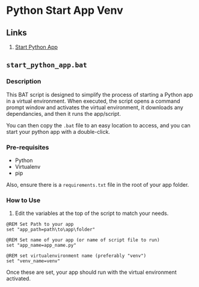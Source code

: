 # Python Start App Venv

## **Links**

1. [Start Python App](#start_python_appbat)

## `start_python_app.bat`

### **Description**

This BAT script is designed to simplify the process of starting a Python app in a virtual environment. When executed, the script opens a command prompt window and activates the virtual environment, it downloads any dependancies, and then it runs the app/script.

You can then copy the `.bat` file to an easy location to access, and you can start your python app with a double-click.

### Pre-requisites

- Python
- Virtualenv
- pip

Also, ensure there is a `requirements.txt` file in the root of your app folder.

### **How to Use**

1. Edit the variables at the top of the script to match your needs.

```batch
@REM Set Path to your app
set "app_path=path\to\app\folder"

@REM Set name of your app (or name of script file to run)
set "app_name=app_name.py"

@REM set virtualenvironment name (preferably "venv")
set "venv_name=venv"
```

Once these are set, your app should run with the virtual environment activated.
